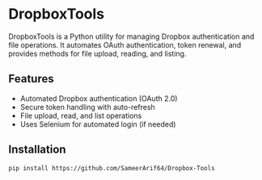 # DropboxTools

DropboxTools is a Python utility for managing Dropbox authentication and file operations. It automates OAuth authentication, token renewal, and provides methods for file upload, reading, and listing.

## Features
- Automated Dropbox authentication (OAuth 2.0)
- Secure token handling with auto-refresh
- File upload, read, and list operations
- Uses Selenium for automated login (if needed)

## Installation
```sh
pip install https://github.com/SameerArif64/Dropbox-Tools
